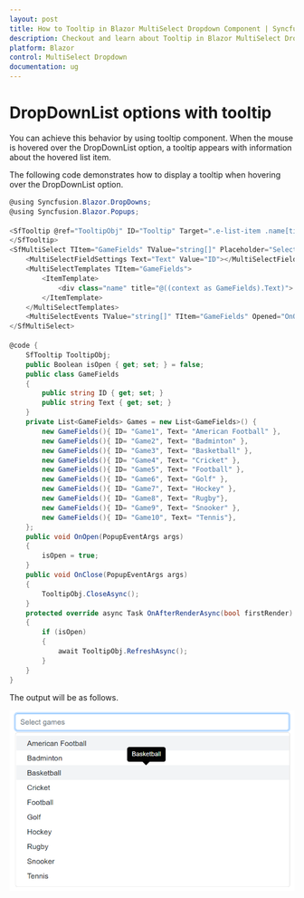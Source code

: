 ```yaml
---
layout: post
title: How to Tooltip in Blazor MultiSelect Dropdown Component | Syncfusion
description: Checkout and learn about Tooltip in Blazor MultiSelect Dropdown component of Syncfusion, and more details.
platform: Blazor
control: MultiSelect Dropdown
documentation: ug
---
```


# DropDownList options with tooltip

You can achieve this behavior by using tooltip component. When the mouse is hovered over the DropDownList option, a tooltip appears with information about the hovered list item.

The following code demonstrates how to display a tooltip when hovering over the DropDownList option.

```csharp
@using Syncfusion.Blazor.DropDowns;
@using Syncfusion.Blazor.Popups;

<SfTooltip @ref="TooltipObj" ID="Tooltip" Target=".e-list-item .name[title]">
</SfTooltip>
<SfMultiSelect TItem="GameFields" TValue="string[]" Placeholder="Select games" DataSource="@Games" HideSelectedItem="false">
    <MultiSelectFieldSettings Text="Text" Value="ID"></MultiSelectFieldSettings>
    <MultiSelectTemplates TItem="GameFields">
        <ItemTemplate>
            <div class="name" title="@((context as GameFields).Text)"> @((context as GameFields).Text) </div>
        </ItemTemplate>
    </MultiSelectTemplates>
    <MultiSelectEvents TValue="string[]" TItem="GameFields" Opened="OnOpen" OnClose="OnClose"></MultiSelectEvents>
</SfMultiSelect>

@code {
    SfTooltip TooltipObj;
    public Boolean isOpen { get; set; } = false;
    public class GameFields
    {
        public string ID { get; set; }
        public string Text { get; set; }
    }
    private List<GameFields> Games = new List<GameFields>() {
        new GameFields(){ ID= "Game1", Text= "American Football" },
        new GameFields(){ ID= "Game2", Text= "Badminton" },
        new GameFields(){ ID= "Game3", Text= "Basketball" },
        new GameFields(){ ID= "Game4", Text= "Cricket" },
        new GameFields(){ ID= "Game5", Text= "Football" },
        new GameFields(){ ID= "Game6", Text= "Golf" },
        new GameFields(){ ID= "Game7", Text= "Hockey" },
        new GameFields(){ ID= "Game8", Text= "Rugby"},
        new GameFields(){ ID= "Game9", Text= "Snooker" },
        new GameFields(){ ID= "Game10", Text= "Tennis"},
    };
    public void OnOpen(PopupEventArgs args)
    {
        isOpen = true;
    }
    public void OnClose(PopupEventArgs args)
    {
        TooltipObj.CloseAsync();
    }
    protected override async Task OnAfterRenderAsync(bool firstRender)
    {
        if (isOpen)
        {
            await TooltipObj.RefreshAsync();
        }
    }
}
```

The output will be as follows.

![multiselect](../images/tooltip.png)

